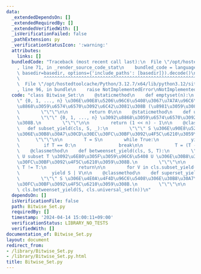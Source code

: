 ```yaml
---
data:
  _extendedDependsOn: []
  _extendedRequiredBy: []
  _extendedVerifiedWith: []
  _isVerificationFailed: false
  _pathExtension: py
  _verificationStatusIcon: ':warning:'
  attributes:
    links: []
  bundledCode: "Traceback (most recent call last):\n  File \"/opt/hostedtoolcache/Python/3.12.7/x64/lib/python3.12/site-packages/onlinejudge_verify/documentation/build.py\"\
    , line 71, in _render_source_code_stat\n    bundled_code = language.bundle(stat.path,\
    \ basedir=basedir, options={'include_paths': [basedir]}).decode()\n          \
    \         ^^^^^^^^^^^^^^^^^^^^^^^^^^^^^^^^^^^^^^^^^^^^^^^^^^^^^^^^^^^^^^^^^^^^^^^^^^^^^^^^^\n\
    \  File \"/opt/hostedtoolcache/Python/3.12.7/x64/lib/python3.12/site-packages/onlinejudge_verify/languages/python.py\"\
    , line 96, in bundle\n    raise NotImplementedError\nNotImplementedError\n"
  code: "class Bitwise_Set:\n    @staticmethod\n    def emptyset(n):\n        \"\"\
    \" {0, 1, ..., n} \u306E\u90E8\u5206\u96C6\u5408\u3067\u7A7A\u96C6\u5408\u3092\
    \u8868\u3059\u6574\u6570\u3092\u6C42\u3081\u308B (\u8981\u3059\u308B\u306B 0).\n\
    \        \"\"\"\n\n        return 0\n\n    @staticmethod\n    def universal_set(n):\n\
    \        \"\"\" {0, 1, ..., n} \u3092\u8868\u3059\u6574\u6570\u3092\u6C42\u3081\
    \u308B.\n        \"\"\"\n\n        return (1 << n) - 1\n\n    @classmethod\n \
    \   def subset_yield(cls, S, _):\n        \"\"\" S \u306E\u90E8\u5206\u96C6\u5408\
    \u306E\u30B8\u30A7\u30CD\u30EC\u30FC\u30BF\u3092\u4F5C\u6210\u3059\u308B.\n  \
    \      \"\"\"\n\n        T = S\n        while True:\n            yield T\n   \
    \         if T == 0:\n                break\n\n            T = (T - 1) & S\n\n\
    \    @classmethod\n    def betweenset_yield(cls, S, T):\n        \"\"\" S subset\
    \ U subset T \u3092\u6E80\u305F\u3059\u96C6\u5408 U \u306E\u30B8\u30A7\u30CD\u30EC\
    \u30FC\u30BF\u3092\u4F5C\u6210\u3059\u308B.\n        \"\"\"\n\n        if S |\
    \ T != T:\n            return\n\n        for V in cls.subset_yield(T ^ S, 0):\n\
    \            yield S | V\n\n    @classmethod\n    def superset_yield(cls, S, n):\n\
    \        \"\"\" S \u306E\u4E0A\u4F4D\u96C6\u5408\u306E\u30B8\u30A7\u30CD\u30EC\
    \u30FC\u30BF\u3092\u4F5C\u6210\u3059\u308B.\n        \"\"\"\n\n        yield from\
    \ cls.betweenset_yield(S, cls.universal_set(n))\n"
  dependsOn: []
  isVerificationFile: false
  path: Bitwise_Set.py
  requiredBy: []
  timestamp: '2024-04-14 15:00:11+09:00'
  verificationStatus: LIBRARY_NO_TESTS
  verifiedWith: []
documentation_of: Bitwise_Set.py
layout: document
redirect_from:
- /library/Bitwise_Set.py
- /library/Bitwise_Set.py.html
title: Bitwise_Set.py
---
```

